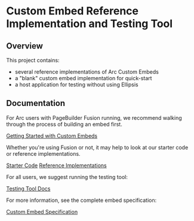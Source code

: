 # Custom Embed Reference Implementation and Testing Tool

## Overview

This project contains:
  * several reference implementations of Arc Custom Embeds
  * a "blank" custom embed implementation for quick-start
  * a host application for testing without using Ellipsis

## Documentation

For Arc users with PageBuilder Fusion running, we recommend walking through the process of building an embed first.

[Getting Started with Custom Embeds](getting-started.md)

Whether you're using Fusion or not, it may help to look at our starter code or reference implementations.

[Starter Code](./public/blank)
[Reference Implementations](./public/)

For all users, we suggest running the testing tool:

[Testing Tool Docs](testing.md)

For more information, see the complete embed specification:

[Custom Embed Specification](reference.md)
